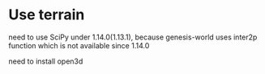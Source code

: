 # Use terrain

need to use SciPy under 1.14.0(1.13.1), because genesis-world uses inter2p function which is not available since 1.14.0

need to install open3d